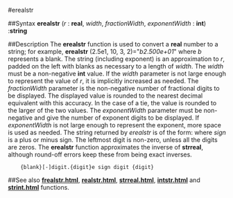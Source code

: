 
#erealstr

##Syntax
**erealstr** (_r_ : **real**, 
_width_, _fractionWidth_, _exponentWidth_ : **int**) :**string**




##Description
The **erealstr** function is used to convert a **real** number to a string; for example, **erealstr** (2.5e1, 10, 3, 2)="_b2_._500e+01_" where _b_ represents a blank. The string (including exponent) is an approximation to _r_, padded on the left with blanks as necessary to a length of _width_.
The _width_ must be a non-negative **int** value. If the _width_ parameter is not large enough to represent the value of _r_, it is implicitly increased as needed.
The _fractionWidth_ parameter is the non-negative number of fractional digits to be displayed. The displayed value is rounded to the nearest decimal equivalent with this accuracy. In the case of a tie, the value is rounded to the larger of the two values.
The _exponentWidth_ parameter must be non-negative and give the number of exponent digits to be displayed. If _exponentWidth_ is not large enough to represent the exponent, more space is used as needed. The string returned by _erealstr_ is of the form:
where _sign_ is a plus or minus sign. The leftmost digit is non-zero, unless all the digits are zeros.
The **erealstr** function approximates the inverse of **strreal**, although round-off errors keep these from being exact inverses.


        {blank}[-]digit.{digit}e sign digit {digit}
##See also
**[frealstr.html](frealstr)**, **[realstr.html](realstr)**, **[strreal.html](strreal)**, **[intstr.html](intstr)** and **[strint.html](strint)** functions.


